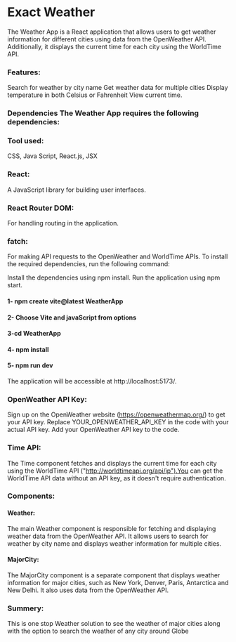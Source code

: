 
# Exact Weather 

The Weather App is a React application that allows users to get weather information for different cities using data from the OpenWeather API. Additionally, it displays the current time for each city using the WorldTime API.

### Features:
Search for weather by city name Get weather data for multiple cities Display temperature in both Celsius or Fahrenheit View current time.
 ### Dependencies The Weather App requires the following dependencies:

### Tool used:
CSS, Java Script, React.js, JSX

### React:
 A JavaScript library for building user interfaces.
### React Router DOM:
 For handling routing in the application.
### fatch: 
For making API requests to the OpenWeather and WorldTime APIs.
To install the required dependencies, run the following command:

Install the dependencies using npm install.
Run the application using npm start.

#### 1- npm create vite@latest WeatherApp
#### 2- Choose Vite and javaScript from options
#### 3-cd WeatherApp
#### 4- npm install
#### 5- npm run dev

The application will be accessible at http://localhost:5173/.

### OpenWeather API Key: 
Sign up on the OpenWeather website (https://openweathermap.org/) to get your API key. Replace YOUR_OPENWEATHER_API_KEY in the code with your actual API key. Add your OpenWeather API key to the code.

### Time API:
The Time component fetches and displays the current time for each city using the WorldTime API ("http://worldtimeapi.org/api/ip").You can get the WorldTime API data without an API key, as it doesn't require authentication.

### Components:
#### Weather:
The main Weather component is responsible for fetching and displaying weather data from the OpenWeather API. It allows users to search for weather by city name and displays weather information for multiple cities.

#### MajorCity:
The MajorCity component is a separate component that displays weather information for major cities, such as New York, Denver, Paris, Antarctica and New Delhi. It also uses data from the OpenWeather API.

### Summery:
This is one stop Weather solution to see the weather of major cities along with the option to search the weather of any city around Globe








